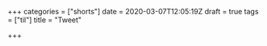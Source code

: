 +++
categories = ["shorts"]
date = 2020-03-07T12:05:19Z
draft = true
tags = ["til"]
title = "Tweet"

+++
